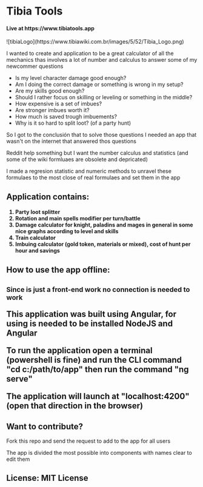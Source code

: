 <h1> Tibia Tools</h1>
<h4>Live at https://www.tibiatools.app</h4>
![tibiaLogo](https://www.tibiawiki.com.br/images/5/52/Tibia_Logo.png)
<p>I wanted to create and application to be a great calculator of all the mechanics thas involves a lot of number and calculus to answer some of my newcommer questions</p>
<ul>
<li>Is my level character damage good enough?</li>
<li>Am I doing the correct damage or something is wrong in my setup?</li>
<li>Are my skills good enough?</li>
<li>Should I rather focus on skilling or leveling or something in the middle?</li>
<li>How expensive is a set of imbues?</li>
<li>Are stronger imbues worth it?</li>
<li>How much is saved trough imbuements?</li>
<li>Why is it so hard to split loot? (of a party hunt)</li>
</ul>
<p>So I got to the conclusión that to solve those questions I needed an app that wasn't on the internet that answered thos questions</p>
<p>Reddit help something but I want the number calculus and statistics (and some of the wiki formluaes are obsolete and depricated)</p>
<p>I made a regresion statistic and numeric methods to unravel these formulaes to the most close of real formulaes and set them in the app</p>

<h2>Application contains: </h2>
<h4>
<ol>
<li>Party loot splitter</li>
<li>Rotation and main spells modifier per turn/battle</li>
<li>Damage calculator for knight, paladins and mages in general in some nice graphs according to level and skills</li>
<li>Train calculator</li>
<li>Imbuing calculator (gold token, materials or mixed), cost of hunt per hour and savings</li>
</ol>
</h4>
<h2>How to use the app offline: <h2>
<small>Since is just a front-end work no connection is needed to work</small>
<p>This application was built using Angular, for using is needed to be installed NodeJS and Angular</p>
<p>To run the application open a terminal (powershell is fine) and run the CLI command "cd c:/path/to/app" then run the command "ng serve"</p>
<p>The application will launch at "localhost:4200" (open that direction in the browser)</p>

<h2>Want to contribute?</h2>
<p>Fork this repo and send the request to add to the app for all users</p>
<p>The app is divided the most possible into components with names clear to edit them</p>

<h2>License: MIT License</h2>
